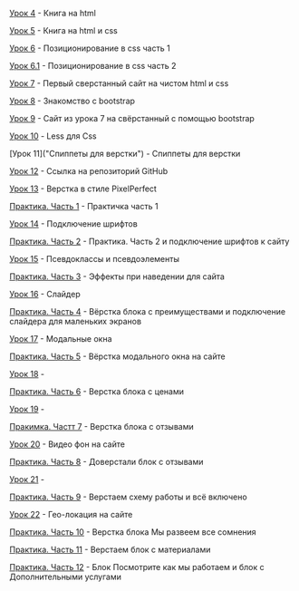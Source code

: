 [Урок 4](https://romik20.github.io/lesson_4/kngia/src/index.html "Книга на html") - Книга на html

[Урок 5](https://romik20.github.io/lesson_5/kngia/src/index.html "Книга на html и css") - Книга на html и css

[Урок 6](https://romik20.github.io/lesson_6/position_css/src/index.html "Позиционирование в css часть 1") - Позиционирование в css часть 1

[Урок 6.1](https://romik20.github.io/lesson_6/position_css/src/index_2.html "Позиционирование в css часть 2") - Позиционирование в css часть 2

[Урок 7](https://romik20.github.io/lesson_7/site/src/index.html "Первый сверстанный сайт на чистом html и css") - Первый сверстанный сайт на чистом html и css

[Урок 8](https://romik20.github.io/lesson_8/bootstrap/src/index.html "Знакомство с bootstrap") - Знакомство с bootstrap

[Урок 9](https://romik20.github.io/lesson_9/site_bootstrap/src/index.html "Сайт из урока 7 на свёрстанный с помощью bootstrap") - Сайт из урока 7 на свёрстанный с помощью bootstrap

[Урок 10](https://romik20.github.io/lesson_10/src/less/src/css/style.less "Less для Css") - Less для Css

[Урок 11]("Спиппеты для верстки") - Спиппеты для верстки

[Урок 12](https://github.com/Romik20/Romik20.github.io "Ссылка на репозиторий GitHub") - Ссылка на репозиторий GitHub

[Урок 13](https://romik20.github.io/lesson_13/src/index.html "Верстка в стиле PixelPerfect") - Верстка в стиле PixelPerfect

[Практика. Часть 1](https://romik20.github.io/practic1/src/index.html "Практичка часть первая") - Практичка часть 1

[Урок 14](https://romik20.github.io/lesson_14/index.html "Подключение шрифтов") - Подключение шрифтов

[Практика. Часть 2](https://romik20.github.io/practic2/src/index.html "Практика. Часть 2 и подключение шрифтов к сайту") - Практика. Часть 2 и подключение шрифтов к сайту

[Урок 15](https://romik20.github.io/lesson_15/index.html "Псевдоклассы и псевдоэлементы") - Псевдоклассы и псевдоэлементы

[Практика. Часть 3](https://romik20.github.io/practic3/src/index.html "Эффекты при наведении для сайта") - Эффекты при наведении для сайта

[Урок 16](https://romik20.github.io/lesson_16/src/index.html "Слайдер") - Слайдер

[Практика. Часть 4](https://romik20.github.io/practic4/src/index.html "Вёрстка блока с преимуществами и подключение слайдера для маленьких экранов") - Вёрстка блока с преимуществами и подключение слайдера для маленьких экранов

[Урок 17](https://romik20.github.io/lesson_17/src/index.html "Модальные окна") - Модальные окна

[Практика. Часть 5](https://romik20.github.io/practic5/src/index.html "Вёрстка модального окна на сайте") - Вёрстка модального окна на сайте

[Урок 18]() - 

[Практика. Часть 6](https://romik20.github.io/practic6/src/index.html "Верстка блока с ценами") - Верстка блока с ценами

[Урок 19]() -

[Пракимка. Частт 7](https://romik20.github.io/practic7/src/index.html "Верстка блока с отзывами") - Верстка блока с отзывами

[Урок 20](https://romik20.github.io/lesson_20/src/index.html "Видео фон на сайте") - Видео фон на сайте

[Практика. Часть 8](https://romik20.github.io/practic8/src/index.html "Доверстали блок с отзывами") - Доверстали блок с отзывами

[Урок 21]() - 

[Практика. Часть 9](https://romik20.github.io/practic9/src/index.html "Верстаем схему работы и всё включено") - Верстаем схему работы и всё включено

[Урок 22](https://romik20.github.io/lesson_22/src/index.html "Гео-локация на сайте") - Гео-локация на сайте

[Практика. Часть 10](https://romik20.github.io/practic10/src/index.html "Верстка блока Мы развеем все сомнения") - Верстка блока Мы развеем все сомнения

[Практика. Часть 11](https://romik20.github.io/practic11/src/index.html "Верстаем блок с материалами") - Верстаем блок с материалами

[Практика. Часть 12](https://romik20.github.io/practic12/src/index.html "Блок Посмотрите как мы работаем и блок с Дополнительными услугами") - Блок Посмотрите как мы работаем и блок с Дополнительными услугами
